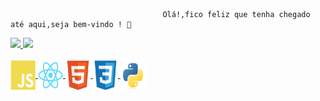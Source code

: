                                       Olá!,fico feliz que tenha chegado até aqui,seja bem-vindo ! 👾 
                                      
<div align="left">
  <a href="https://github.com/Thiago-Araujo1">
  <img height="150em" src="https://github-readme-stats.vercel.app/api?username=Thiago-Araujo1&show_icons=true&theme=radical&include_all_commits=true&count_private=true"/>
  <img height="150em" src="https://github-readme-stats.vercel.app/api/top-langs/?username=Thiago-Araujo1&layout=compact&langs_count=7&theme=radical"/>
</div>

  <div style="display: inline_block"><br>
  <img align="center" alt="Thi-Js" height="48" width="40" src="https://raw.githubusercontent.com/devicons/devicon/master/icons/javascript/javascript-plain.svg">
  <img align="center" alt="Thi-React" height="48" width="40" src="https://raw.githubusercontent.com/devicons/devicon/master/icons/react/react-original.svg">
  <img align="center" alt="Thi-HTML" height="48" width="40" src="https://raw.githubusercontent.com/devicons/devicon/master/icons/html5/html5-original.svg">
  <img align="center" alt="Thi-CSS" height="48" width="40" src="https://raw.githubusercontent.com/devicons/devicon/master/icons/css3/css3-original.svg">
  <img align="center" alt="Thi-Python" height="48" width="40" src="https://raw.githubusercontent.com/devicons/devicon/master/icons/python/python-original.svg">
  
</div>

